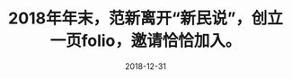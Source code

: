 ---
title:  "2018年年末，范新离开“新民说”，创立一页folio，邀请恰恰加入。"
date:   2018-12-31 
categories: [timeline]
tags: [timeline]
---